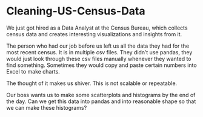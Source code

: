 # Cleaning-US-Census-Data

We just got hired as a Data Analyst at the Census Bureau, which collects census data and creates interesting visualizations and insights from it.

The person who had our job before us left us all the data they had for the most recent census. It is in multiple csv files. They didn’t use pandas, they would just look through these csv files manually whenever they wanted to find something. Sometimes they would copy and paste certain numbers into Excel to make charts.

The thought of it makes us shiver. This is not scalable or repeatable.

Our boss wants us to make some scatterplots and histograms by the end of the day. Can we get this data into pandas and into reasonable shape so that we can make these histograms?
